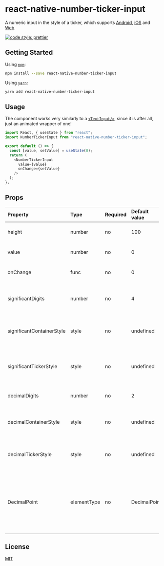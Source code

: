 # react-native-number-ticker-input
A numeric input in the style of a ticker, which supports [Android](https://developer.android.com/), [iOS](https://developer.apple.com/) and [Web](https://github.com/necolas/react-native-web).

<a href="#badge">
  <img alt="code style: prettier" src="https://img.shields.io/badge/code_style-prettier-ff69b4.svg?style=flat-square">
</a>

## Getting Started

Using [`npm`]():

```bash
npm install --save react-native-number-ticker-input
```

Using [`yarn`]():

```bash
yarn add react-native-number-ticker-input
```

## Usage

The component works very similarly to a [`<TextInput/>`](https://reactnative.dev/docs/textinput), since it is after all, just an animated wrapper of one!

```javascript
import React, { useState } from "react";
import NumberTickerInput from "react-native-number-ticker-input";

export default () => {
  const [value, setValue] = useState(0);
  return (
    <NumberTickerInput
      value={value}
      onChange={setValue}
    />
  );
};
```

## Props

Property | Type | Required | Default value | Description
:--- | :--- | :--- | :--- | :---
height|number|no|100| Defines the component height.
value|number|no|0| Defines the current value.
onChange|func|no|0| Callback to update the value.
significantDigits|number|no|4| The number of digits to show before the decimal point.
significantContainerStyle|style|no|undefined| The style of the outer container for a significant digit.
significantTickerStyle|style|no|undefined| The style of an individual number ticker for a significant digit.
decimalDigits|number|no|2| The number of decimal digits.
decimalContainerStyle|style|no|undefined| The style of the outer container for a decimal digit.
decimalTickerStyle|style|no|undefined| The style of an individual number ticker for a decimal digit.
DecimalPoint|elementType|no|DecimalPoint|The component to use when rendering the decimal point. This will not be rendered if decimalDigits === 0.

## License
[MIT](https://opensource.org/licenses/MIT)
